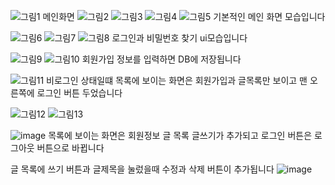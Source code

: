 

![그림1](https://github.com/user-attachments/assets/aab88bdb-23b2-4f16-88cd-dd96a4d8e6e8)
메인화면
![그림2](https://github.com/user-attachments/assets/3f19e875-28f4-400d-9a90-123c252a57e0)
![그림3](https://github.com/user-attachments/assets/3c51fac8-138b-45c9-8ae7-3ea04769196e)
![그림4](https://github.com/user-attachments/assets/378ce204-0c36-48bf-972f-3df1b7da16a1)
![그림5](https://github.com/user-attachments/assets/bc3c2250-c60d-49a9-9f05-fe30b78dca04)
기본적인 메인 화면 모습입니다

![그림6](https://github.com/user-attachments/assets/d044f6f7-a46e-4ca1-b98b-33b0309cec27)
![그림7](https://github.com/user-attachments/assets/1b7dbe43-93f1-416d-9226-855a1b910e0d)
![그림8](https://github.com/user-attachments/assets/8aca43ce-8e5d-4df0-bfc1-b416724ac551)
로그인과 비밀번호 찾기 ui모습입니다

![그림9](https://github.com/user-attachments/assets/1a010c31-e06b-4d5b-b8bf-0dfe79e13e7d)
![그림10](https://github.com/user-attachments/assets/8b18a060-7111-4ac4-bab4-d6eaa4d8f787)
회원가입 정보를 입력하면 DB에 저장됩니다

![그림11](https://github.com/user-attachments/assets/1270ce19-93ed-41ea-8d49-424841e67bb9)
비로그인 상태일떄
목록에 보이는 화면은
회원가입과 글목록만 보이고
맨 오른쪽에 로그인 버튼 두었습니다

![그림12](https://github.com/user-attachments/assets/193426af-0a15-4ad4-b642-dd01a9ffd85e)
![그림13](https://github.com/user-attachments/assets/8bdc7bec-1a1c-4924-9238-7913807c03cd)



![image](https://github.com/user-attachments/assets/f71f85e4-8887-473c-87d6-0a6a5b929386)
목록에 보이는 화면은
회원정보 글 목록 글쓰기가 추가되고 로그인 버튼은 로그아웃 버튼으로 바뀝니다


글 목록에 쓰기 버튼과 
글제목을 눌렀을때 수정과 삭제 버튼이 추가됩니다
![image](https://github.com/user-attachments/assets/17f4d82c-b221-4561-b40b-c12dbeb66a8a)




